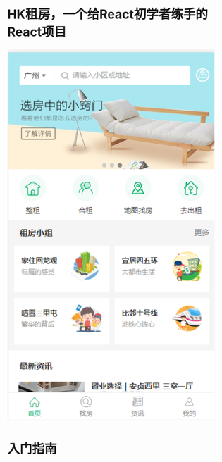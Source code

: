 # HK租房，一个给React初学者练手的React项目 
![首页详情](https://github.com/thomaslwq/hkzf/blob/master/public/index.png)
# 入门指南

